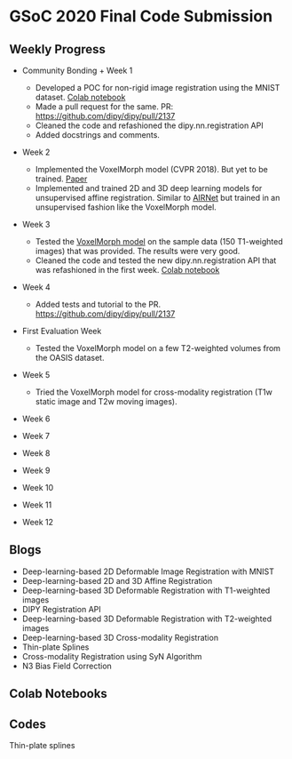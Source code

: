 # GSoC 2020 Final Code Submission

## Weekly Progress  

- Community Bonding + Week 1
  - Developed a POC for non-rigid image registration using the MNIST dataset. [Colab notebook](https://colab.research.google.com/drive/1fTzz1aT2sb8oAXRO1-dr6O_IR6dof36e?usp=sharing)  
  - Made a pull request for the same. PR: https://github.com/dipy/dipy/pull/2137
  - Cleaned the code and refashioned the dipy.nn.registration API
  - Added docstrings and comments.

- Week 2
  - Implemented the VoxelMorph model (CVPR 2018). But yet to be trained. [Paper](https://openaccess.thecvf.com/content_cvpr_2018/papers/Balakrishnan_An_Unsupervised_Learning_CVPR_2018_paper.pdf)  
   - Implemented and trained 2D and 3D deep learning models for unsupervised affine registration. Similar to [AIRNet](https://arxiv.org/abs/1810.02583) but trained in an unsupervised fashion like the VoxelMorph model.

- Week 3
  - Tested the [VoxelMorph model](https://openaccess.thecvf.com/content_cvpr_2018/papers/Balakrishnan_An_Unsupervised_Learning_CVPR_2018_paper.pdf) on the sample data (150 T1-weighted images) that was provided. The results were very good.  
  - Cleaned the code and tested the new dipy.nn.registration API that was refashioned in the first week. [Colab notebook](https://colab.research.google.com/drive/1YnGZX43_UzrtWnqI8ZkzLjvprc2kDGk9?usp=sharing)  

- Week 4  
  - Added tests and tutorial to the PR. https://github.com/dipy/dipy/pull/2137
  
- First Evaluation Week
   - Tested the VoxelMorph model on a few T2-weighted volumes from the OASIS dataset.

- Week 5
  - Tried the VoxelMorph model for cross-modality registration (T1w static image and T2w moving images).
 
- Week 6


- Week 7


- Week 8


- Week 9


- Week 10


- Week 11

- Week 12


## Blogs
- Deep-learning-based 2D Deformable Image Registration with MNIST
- Deep-learning-based 2D and 3D Affine Registration
- Deep-learning-based 3D Deformable Registration with T1-weighted images
- DIPY Registration API
- Deep-learning-based 3D Deformable Registration with T2-weighted images
- Deep-learning-based 3D Cross-modality Registration
- Thin-plate Splines
- Cross-modality Registration using SyN Algorithm
- N3 Bias Field Correction

## Colab Notebooks


## Codes
Thin-plate splines
